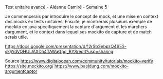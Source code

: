 Test unitaire avancé - Aléanne Camiré - Semaine 5

Je commencerais par introduire le concept de mock, et une mise en context des mocks en tests unitaires. Ensuite, je montrerais plusieurs exemple de mockito en java specifiquement la capture dˋargument et les marchers dargument, et le context dans lequel ses mockito de capture et de match serais utile. 

https://docs.google.com/presentation/d/12rSb3ebpzQ46E3-skljYdVQHUlJAXDa4TAWaGpg_BY8/edit?usp=sharing

Source
https://www.digitalocean.com/community/tutorials/mockito-verify
https://site.mockito.org/
https://www.baeldung.com/mockito-argumentcaptor

